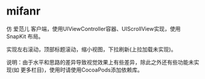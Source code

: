 # mifanr

仿 爱范儿 客户端，使用UIViewController容器、UIScrollView实现，使用 SnapKit 布局。

实现左右滚动，顶部标题滚动，缩小视图，下拉刷新(上拉加载未实现)。

说明：由于水平和思路的差异导致视觉效果上有些差异，除此之外还有些功能未实现(如 更多栏目)，使用时请使用CocoaPods添加依赖库。
